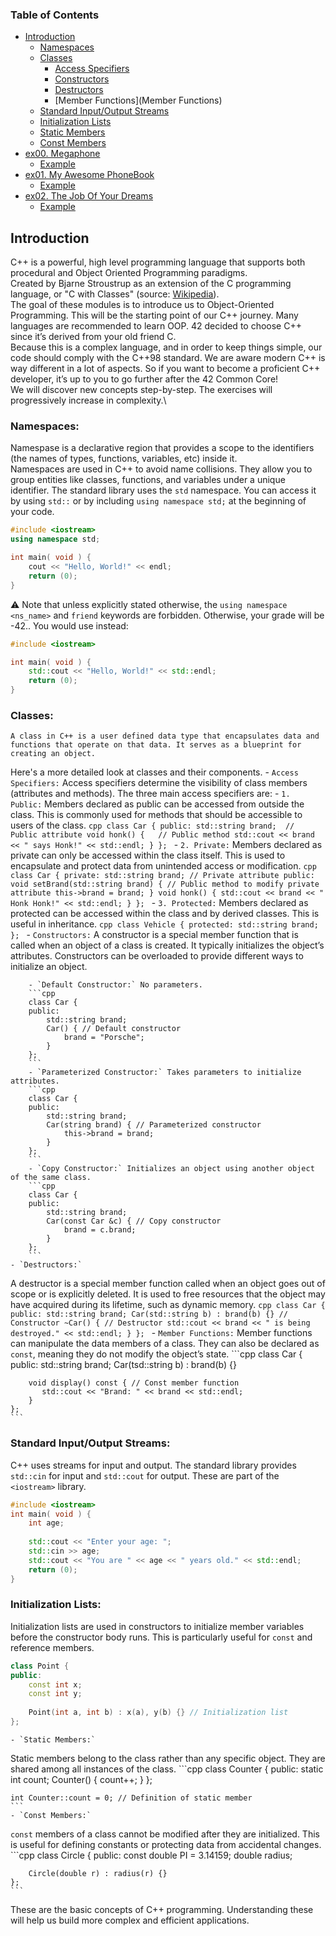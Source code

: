 ### Table of Contents

- [Introduction](#introduction)
	* [Namespaces](Namespaces)
	* [Classes](Classes)
    	* [Access Specifiers](Access-Specifiers)
    	* [Constructors](Constructors)
    	* [Destructors](Destructors)
    	* [Member Functions](Member Functions)
	* [Standard Input/Output Streams](Standard-Input/Output-Streams)
  	* [Initialization Lists](Initialization-Lists)
  	* [Static Members](Static-Members)
  	* [Const Members](Const-Members)
- [ex00. Megaphone](#ex00-megaphone)
	* [Example](#example)
- [ex01. My Awesome PhoneBook](#ex01-my-awesome-phonebook)
	* [Example](#example-1)
- [ex02. The Job Of Your Dreams](#ex02-the-job-of-your-dreams)
	* [Example](#example-2)

## Introduction
C++ is a powerful, high level programming language that supports both procedural and Object Oriented Programming paradigms.\
Created by Bjarne Stroustrup as an extension of the C programming language, or "C with Classes" (source: [Wikipedia](https://en.wikipedia.org/wiki/C++)).\
The goal of these modules is to introduce us to Object-Oriented Programming.
This will be the starting point of our C++ journey. Many languages are recommended to learn OOP. 42 decided to choose C++ since it’s derived from your old friend C.\
Because this is a complex language, and in order to keep things simple, our code should comply with the C++98 standard.
We are aware modern C++ is way different in a lot of aspects. So if you want to
become a proficient C++ developer, it’s up to you to go further after the 42 Common
Core!\
We will discover new concepts step-by-step. The exercises will progressively increase
in complexity.\

### Namespaces:
Namespase is a declarative region that provides a scope to the identifiers (the names of types, functions, variables, etc) inside it.\
Namespaces are used in C++ to avoid name collisions. They allow you to group entities like classes, functions, and variables under a unique identifier.
The standard library uses the `std` namespace. You can access it by using `std::` or by including `using namespace std;` at the beginning of your code.
```cpp
#include <iostream>
using namespace std;

int main( void ) {
    cout << "Hello, World!" << endl;
    return (0);
}
```
⚠️ Note that unless explicitly stated otherwise, the `using namespace <ns_name>` and
`friend` keywords are forbidden. Otherwise, your grade will be -42.. You would use instead:
```cpp
#include <iostream>

int main( void ) {
    std::cout << "Hello, World!" << std::endl;
    return (0);
}
```
### Classes:
	A class in C++ is a user defined data type that encapsulates data and functions that operate on that data. It serves as a blueprint for creating an object.
Here's a more detailed look at classes and their components.
	- `Access Specifiers:`
Access specifiers determine the visibility of class members (attributes and methods). The three main access specifiers are:
		- `1. Public:` Members declared as public can be accessed from outside the class.
This is commonly used for methods that should be accessible to users of the class.
		```cpp
		class Car
 		{
		public:
    		std::string brand;	// Public attribute
    		void honk() { 	// Public method
       	 std::cout << brand << " says Honk!" << std::endl;
    		}
		};
		```
		- `2. Private:` Members declared as private can only be accessed within the class itself.
This is used to encapsulate and protect data from unintended access or modification.
		```cpp
  		class Car
  		{
		private:
  			std::string brand; // Private attribute
		public:
			void setBrand(std::string brand) { // Public method to modify private attribute
  				this->brand = brand;
  			}
  			void honk() {
        		std::cout << brand << " Honk Honk!" << std::endl;
  			}
		};
  		```
  		- `3. Protected:` Members declared as protected can be accessed within the class and by derived classes.
This is useful in inheritance.
		```cpp
  		class Vehicle {
		protected:
			std::string brand;
		};
  		```
	- `Constructors:`
A constructor is a special member function that is called when an object of a class is created. It typically initializes the object’s attributes. Constructors can be overloaded to provide different ways to initialize an object.

		- `Default Constructor:` No parameters.
		```cpp
  		class Car {
		public:
			std::string brand;
			Car() { // Default constructor
				brand = "Porsche";
			}
		};
		```
		- `Parameterized Constructor:` Takes parameters to initialize attributes.
		```cpp
  		class Car {
		public:
    		std::string brand;
    		Car(string brand) { // Parameterized constructor
        		this->brand = brand;
    		}
		};
  		```
  		- `Copy Constructor:` Initializes an object using another object of the same class.
    	```cpp
		class Car {
		public:
    		std::string brand;
    		Car(const Car &c) { // Copy constructor
        		brand = c.brand;
    		}
		};
		```
	- `Destructors:`
A destructor is a special member function called when an object goes out of scope or is explicitly deleted. It is used to free resources that the object may have acquired during its lifetime, such as dynamic memory.
	```cpp
 	class Car {
	public:
    	std::string brand;
    	Car(std::string b) : brand(b) {} // Constructor
    	~Car() { // Destructor
			std::cout << brand << " is being destroyed." << std::endl;
    	}
	};
	```
	- `Member Functions:`
Member functions can manipulate the data members of a class. They can also be declared as `const`, meaning they do not modify the object’s state.
	```cpp
 	class Car {
	public:
    	std::string brand;
    	Car(tsd::string b) : brand(b) {}
    
    	void display() const { // Const member function
     	   std::cout << "Brand: " << brand << std::endl;
    	}
	};
	```
### Standard Input/Output Streams:
C++ uses streams for input and output. The standard library provides `std::cin` for input and `std::cout` for output. These are part of the `<iostream>` library.
```cpp
#include <iostream>
int main( void ) {
	int age;
 
	std::cout << "Enter your age: ";
	std::cin >> age;
	std::cout << "You are " << age << " years old." << std::endl;
	return (0);
}
```
### Initialization Lists:
Initialization lists are used in constructors to initialize member variables before the constructor body runs. This is particularly useful for `const` and reference members.
```cpp
class Point {
public:
	const int x;
	const int y;
    
	Point(int a, int b) : x(a), y(b) {} // Initialization list
};
```
 	- `Static Members:`
Static members belong to the class rather than any specific object. They are shared among all instances of the class.
	```cpp
 	class Counter {
	public:
    	static int count;
    	Counter() { count++; }
	};

	int Counter::count = 0; // Definition of static member
 	```
 	- `Const Members:`
`const` members of a class cannot be modified after they are initialized. This is useful for defining constants or protecting data from accidental changes.
	```cpp
 	class Circle {
	public:
    	const double PI = 3.14159;
    	double radius;
    
    	Circle(double r) : radius(r) {}
	};
 	```
These are the basic concepts of C++ programming. Understanding these will help us build more complex and efficient applications.




